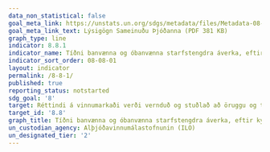 ```yaml
---
data_non_statistical: false
goal_meta_link: https://unstats.un.org/sdgs/metadata/files/Metadata-08-08-01.pdf
goal_meta_link_text: Lýsigögn Sameinuðu Þjóðanna (PDF 381 KB)
graph_type: line
indicator: 8.8.1
indicator_name: Tíðni banvænna og óbanvænna starfstengdra áverka, eftir kyni og farandstöðu.
indicator_sort_order: 08-08-01
layout: indicator
permalink: /8-8-1/
published: true
reporting_status: notstarted
sdg_goal: '8'
target: Réttindi á vinnumarkaði verði vernduð og stuðlað að öruggu og tryggu vinnuumhverfi fyrir allt launafólk, meðal annars farandverkafólk, einkum konur í þeim hópi og þá sem eru í óöruggu starfi.
target_id: '8.8'
graph_title: Tíðni banvænna og óbanvænna starfstengdra áverka, eftir kyni og farandstöðu.
un_custodian_agency: Alþjóðavinnumálastofnunin (ILO)
un_designated_tier: '2'
---
```

